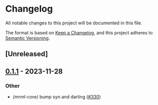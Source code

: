 # Changelog
All notable changes to this project will be documented in this file.

The format is based on [Keep a Changelog](https://keepachangelog.com/en/1.0.0/),
and this project adheres to [Semantic Versioning](https://semver.org/spec/v2.0.0.html).

## [Unreleased]

## [0.1.1](https://github.com/jdrouet/mrml/compare/mrml-print-macros-v0.1.0...mrml-print-macros-v0.1.1) - 2023-11-28

### Other
- *(mrml-core)* bump syn and darling ([#330](https://github.com/jdrouet/mrml/pull/330))
